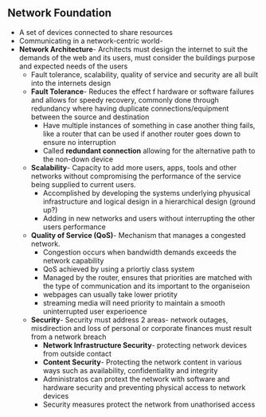 ## Network Foundation
- A set of devices connected to share resources
- Communicating in a network-centric world-
- **Network Architecture**- Architects must design the internet to suit the demands of the web and its users, must consider the buildings purpose and expected needs of the users
	- Fault tolerance, scalability, quality of service and security are all built into the internets design
	- **Fault Tolerance**- Reduces the effect f hardware or software failures and allows for speedy recovery, commonly done through redundancy where having duplicate connections/equipment between the source and destination
		- Have multiple instances of something in case another thing fails, like a router that can be used if another router goes down to ensure no interruption
		- Called **redundant connection** allowing for the alternative path to the non-down device
	- **Scalability**- Capacity to add more users, apps, tools and other networks without compromising the performance of the service being supplied to current users. 
		- Accomplished by developing the systems underlying phyusical infrastructure and logical design in a hierarchical design (ground up?)
		- Adding in new networks and users without interrupting the other users performance
	- **Quality of Service (QoS)**- Mechanism that manages a congested network.
		- Congestion occurs when bandwidth demands exceeds the network capability
		- QoS achieved by using a priortiy class system
		- Managed by the router, ensures that priorities are matched with the type of communication and its important to the organiseion
		- webpages can usually take lower priotity
		- streaming media will need priority to maintain a smooth uninterrupted user experioence
	- **Security**- Security must address 2 areas- network outages, misdirection and loss of personal or corporate finances must result from a network breach
		- **Network Infrastructure Security**- protecting network devices from outside contact
		- **Content Security**- Protecting the network content in various ways such as availability, confidentiality and integrity
		- Administratos can protext the network with software and hardware security and preventing physical access to network devices
		- Security measures protect the network from unathorised access